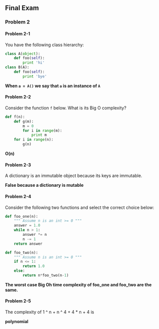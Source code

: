## Final Exam

### Problem 2

#### Problem 2-1
You have the following class hierarchy:
```python
class A(object):
    def foo(self):
        print 'hi'
class B(A):
    def foo(self):
        print 'bye'
```

**When `a = A()` we say that `a` is an instance of `A`**

#### Problem 2-2
Consider the function `f` below. What is its Big O complexity?
```python
def f(n):
    def g(m):
        m = 0
        for i in range(m):
            print m
    for i in range(n):
        g(n)
```

**O(n)**

#### Problem 2-3
A dictionary is an immutable object because its keys are immutable.

**False because a dictionary is mutable**

#### Problem 2-4
Consider the following two functions and select the correct choice
below:
```python
def foo_one(n):
    """ Assume n is an int >= 0 """
    answer = 1.0
    while n > 1:
        answer *= n
        n -= 1
    return answer

def foo_two(n):
    """ Assume n is an int >= 0 """
    if n <= 1:
        return 1.0
    else:
        return n*foo_two(n-1)
```

**The worst case Big Oh time complexity of foo_one and foo_two are
the same.**

#### Problem 2-5
The complexity of 1 ^ n + n ^ 4 + 4 * n + 4 is

**polynomial**
